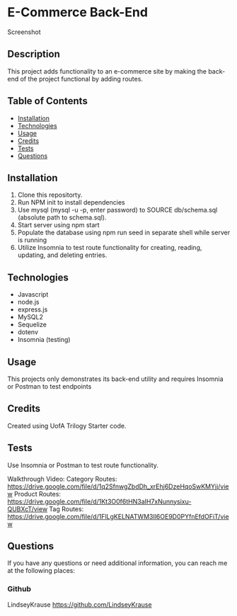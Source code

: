  #  E-Commerce Back-End
  Screenshot


## Description 

This project adds functionality to an e-commerce site by making the back-end of the project functional by adding routes.

## Table of Contents
- [Installation](#installation)
- [Technologies](#technologies)
- [Usage](#usage)
- [Credits](#credits)
- [Tests](#tests)
- [Questions](#questions)

## Installation
1. Clone this repositorty. 
2. Run NPM init to install dependencies
3. Use mysql (mysql -u <username> -p, enter password) to SOURCE db/schema.sql (absolute path to schema.sql). 
4. Start server using npm start
5. Populate the database using npm run seed in separate shell while server is running
6. Utilize Insomnia to test route functionality for creating, reading, updating, and deleting entries.
## Technologies
- Javascript
- node.js
- express.js
- MySQL2 
- Sequelize
- dotenv
- Insomnia (testing)

## Usage
 This projects only demonstrates its back-end utility and requires Insomnia or Postman to test endpoints 
## Credits
Created using UofA Trilogy Starter code.
## Tests
Use Insomnia or Postman to test route functionality.

Walkthrough Video:
Category Routes: https://drive.google.com/file/d/1q2SfnwgZbdDh_xrEhj6DzeHqoSwKMYjj/view
Product Routes: https://drive.google.com/file/d/1Kt3O0f6tHN3aIH7xNunnysixu-QUBXcT/view
Tag Routes: https://drive.google.com/file/d/1FlLgKELNATWM3Il6OE9D0PYfnEfdOFiT/view

## Questions
If you have any questions or need additional information, you can reach me at the following places:
### Github
LindseyKrause
https://github.com/LindseyKrause


 